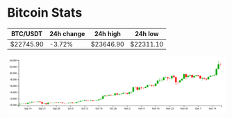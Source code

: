 # Bitcoin Stats

BTC/USDT|24h change|24h high|24h low|
|---|---|---|---|
|$22745.90|-3.72%|$23646.90|$22311.10|

<img src="./chart.svg">

